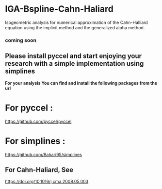# IGA-Bspline-Cahn-Haliard
Isogeometric analysis for numerical approximation of the Cahn-Halliard equation using the implicit method and the generalized alpha method.

### coming soon

## Please install pyccel and start enjoying your research with a simple implementation using simplines

**For your analysis You can find and install the following packages from the url**

# For pyccel :
  
  https://github.com/pyccel/pyccel

# For simplines :

  https://github.com/Bahari95/simplines

## For Cahn-Haliard, See
  https://doi.org/10.1016/j.cma.2008.05.003
